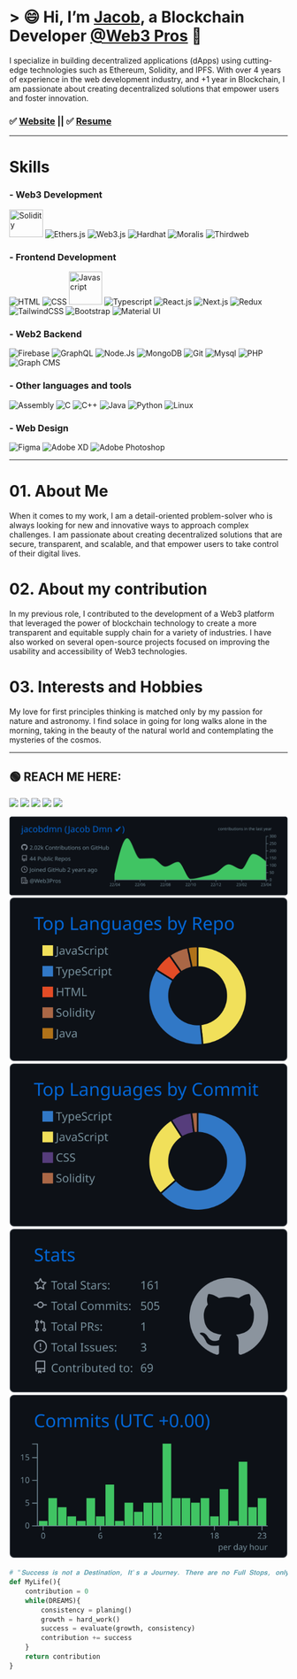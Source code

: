 # > 😄 Hi, I’m [Jacob](https://JacobDmn.me), a Blockchain Developer [@Web3 Pros](http://web3pros.dev) 🦊

I specialize in building decentralized applications (dApps) using cutting-edge technologies such as Ethereum, Solidity, and IPFS. With over 4 years of experience in the web development industry, and +1 year in Blockchain, I am passionate about creating decentralized solutions that empower users and foster innovation.

### ✅ [Website](https://JacobDmn.me) || ✅ [Resume](https://JacobDmn.me/resume)

-------------------------------
# Skills

### - Web3 Development
<img src="https://jacobdmn.me/icons/solidity.svg" height='50' width='61' title='Solidity' />      <img src="https://jacobdmn.me/icons/ethers.svg" width='61' title='Ethers.js' />      <img src="https://jacobdmn.me/icons/web3js.svg" width='61' title='Web3.js' />      <img src="https://jacobdmn.me/icons/hardhat.svg" width='61' title='Hardhat' />      <img src="https://jacobdmn.me/icons/moralis.svg" width='61' title='Moralis' />      <img src="https://jacobdmn.me/_next/image?url=%2Ficons%2Fthirdweb.png&w=64&q=90" width='61' title='Thirdweb' />      


### - Frontend Development
<img src="https://jacobdmn.me/icons/html.svg" width='60' title='HTML' />      <img src="https://jacobdmn.me/icons/css.svg" width='60' title='CSS' />      <img src="https://jacobdmn.me/icons/javascript.svg" height='60' width='60' title='Javascript' />      <img src="https://jacobdmn.me/icons/typescript.svg" width='60' title='Typescript' />      <img src="https://jacobdmn.me/icons/reactjs.svg" width='60' title='React.js' />      <img src="https://cdn1.iconfinder.com/data/icons/akar-vol-1/24/nextjs-fill-512.png" width='60' title='Next.js' />      <img src="https://jacobdmn.me/icons/redux.svg" width='60' title='Redux' />      <img src="https://jacobdmn.me/icons/tailwindcss.svg" width='60' title='TailwindCSS' />      <img src="https://jacobdmn.me/icons/bootstrap.svg" width='60' title='Bootstrap' />      <img src="https://jacobdmn.me/icons/mui.svg" width='60' title='Material UI' />      



### - Web2 Backend
<img src="https://jacobdmn.me/icons/firebase.svg" width='60' title='Firebase' />      <img src="https://jacobdmn.me/icons/graphql.svg" width='60' title='GraphQL' />      <img src="https://jacobdmn.me/icons/nodejs.svg" width='60' title='Node.Js' />      <img src="https://jacobdmn.me/icons/mongodb.svg" width='60' title='MongoDB' />      <img src="https://jacobdmn.me/icons/git.svg" width='60' title='Git' />      <img src="https://jacobdmn.me/icons/mysql.svg" width='60' title='Mysql' />      <img src="https://jacobdmn.me/icons/php.svg" width='60' title='PHP' />      <img src="https://jacobdmn.me/icons/graphcms.svg" width='60' title='Graph CMS' />

### - Other languages and tools
<img src="https://jacobdmn.me/icons/assembly.png" width='60' title='Assembly' />      <img src="https://jacobdmn.me/icons/c.svg" width='60' title='C' />      <img src="https://jacobdmn.me/icons/cpp.svg" width='60' title='C++' />      <img src="https://jacobdmn.me/icons/java.svg" width='60' title='Java' />      <img src="https://jacobdmn.me/icons/python.svg" width='60' title='Python' />      <img src="https://jacobdmn.me/icons/linux.svg" width='60' title='Linux' />

### - Web Design
<img src="https://jacobdmn.me/icons/figma.svg" width='60' title='Figma' />      <img src="https://jacobdmn.me/icons/adobe_xd.svg" width='60' title='Adobe XD' />      <img src="https://jacobdmn.me/icons/adobe_photoshop.svg" width='60' title='Adobe Photoshop' />

-------------------------------

# 01. About Me
When it comes to my work, I am a detail-oriented problem-solver who is always looking for new and innovative ways to approach complex challenges. I am passionate about creating decentralized solutions that are secure, transparent, and scalable, and that empower users to take control of their digital lives.

# 02. About my contribution
In my previous role, I contributed to the development of a Web3 platform that leveraged the power of blockchain technology to create a more transparent and equitable supply chain for a variety of industries. I have also worked on several open-source projects focused on improving the usability and accessibility of Web3 technologies.

# 03. Interests and Hobbies
My love for first principles thinking is matched only by my passion for nature and astronomy. I find solace in going for long walks alone in the morning, taking in the beauty of the natural world and contemplating the mysteries of the cosmos.

---

## 🟢 REACH ME HERE:
[<img src='https://cdn3.iconfinder.com/data/icons/social-media-circle-6/1024/circle-10-512.png' width='60' />](https://JacobDmn.me/) [<img src='https://cdn1.iconfinder.com/data/icons/logotypes/32/circle-linkedin-512.png' width='60' />](https://www.linkedin.com/in/jacobdmn/) [<img src='https://cdn2.iconfinder.com/data/icons/social-media-2285/512/1_Twitter2_colored_svg-512.png' width='60' />](http://twitter.com/jacobdmn) [<img src='https://cdn3.iconfinder.com/data/icons/2018-social-media-logotypes/1000/2018_social_media_popular_app_logo_instagram-512.png' width='60' />](https://www.instagram.com/jacob.dmn/) [<img src='https://cdn2.iconfinder.com/data/icons/social-media-2285/512/1_Facebook_colored_svg_copy-512.png' width='60' />](https://www.facebook.com/jacobdmn2/)


[![](https://raw.githubusercontent.com/jacobdmn/MyStats/master/profile-summary-card-output/github_dark/0-profile-details.svg)](https://github.com/vn7n24fzkq/github-profile-summary-cards)
[![](https://raw.githubusercontent.com/jacobdmn/MyStats/master/profile-summary-card-output/github_dark/1-repos-per-language.svg)](https://github.com/vn7n24fzkq/github-profile-summary-cards) [![](https://raw.githubusercontent.com/jacobdmn/MyStats/master/profile-summary-card-output/github_dark/2-most-commit-language.svg)](https://github.com/vn7n24fzkq/github-profile-summary-cards)
[![](https://raw.githubusercontent.com/jacobdmn/MyStats/master/profile-summary-card-output/github_dark/3-stats.svg)](https://github.com/vn7n24fzkq/github-profile-summary-cards) [![](https://raw.githubusercontent.com/jacobdmn/MyStats/master/profile-summary-card-output/github_dark/4-productive-time.svg)](https://github.com/vn7n24fzkq/github-profile-summary-cards)


````python
# "𝐒𝐮𝐜𝐜𝐞𝐬𝐬 𝐢𝐬 𝐧𝐨𝐭 𝐚 𝐃𝐞𝐬𝐭𝐢𝐧𝐚𝐭𝐢𝐨𝐧, 𝐈𝐭'𝐬 𝐚 𝐉𝐨𝐮𝐫𝐧𝐞𝐲. 𝐓𝐡𝐞𝐫𝐞 𝐚𝐫𝐞 𝐧𝐨 𝐅𝐮𝐥𝐥 𝐒𝐭𝐨𝐩𝐬, 𝐨𝐧𝐥𝐲 𝐂𝐨𝐦𝐦𝐚𝐬."
def MyLife(){
    contribution = 0
    while(DREAMS){
        consistency = planing()
        growth = hard_work()
        success = evaluate(growth, consistency)
        contribution += success
    }
    return contribution
}
````
